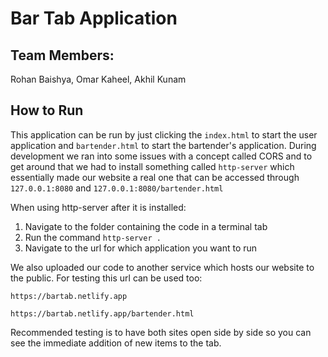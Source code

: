 # Bar Tab Application
## Team Members:
Rohan Baishya, Omar Kaheel, Akhil Kunam
## How to Run
This application can be run by just clicking the `index.html` to start the user application and `bartender.html` to start the bartender's application. During development we ran into some issues with a concept called CORS and to get around that we had to install something called `http-server` which essentially made our website a real one that can be accessed through `127.0.0.1:8080` and `127.0.0.1:8080/bartender.html`

When using http-server after it is installed:
1. Navigate to the folder containing the code in a terminal tab
2. Run the command `http-server .`
3. Navigate to the url for which application you want to run

We also uploaded our code to another service which hosts our website to the public. For testing this url can be used too:

`https://bartab.netlify.app`

`https://bartab.netlify.app/bartender.html`

Recommended testing is to have both sites open side by side so you can see the immediate addition of new items to the tab.
